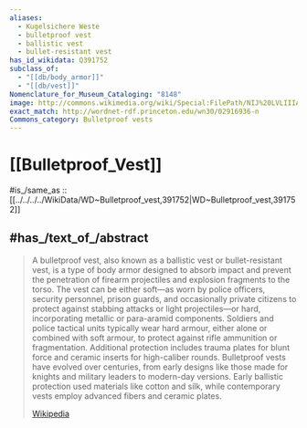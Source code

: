 ```yaml
---
aliases:
  - Kugelsichere Weste
  - bulletproof vest
  - ballistic vest
  - bullet-resistant vest
has_id_wikidata: Q391752
subclass_of:
  - "[[db/body_armor]]"
  - "[[db/vest]]"
Nomenclature_for_Museum_Cataloging: "8148"
image: http://commons.wikimedia.org/wiki/Special:FilePath/NIJ%20LVLIIIA%20Kogelvrij%20vest%2C%20BA8001.jpg
exact_match: http://wordnet-rdf.princeton.edu/wn30/02916936-n
Commons_category: Bulletproof vests
---
```


# [[Bulletproof_Vest]] 

#is_/same_as :: [[../../../../WikiData/WD~Bulletproof_vest,391752|WD~Bulletproof_vest,391752]] 

## #has_/text_of_/abstract 

> A bulletproof vest, also known as a ballistic vest or bullet-resistant vest, is a type of body armor designed to absorb impact and prevent the penetration of firearm projectiles and explosion fragments to the torso. The vest can be either soft—as worn by police officers, security personnel, prison guards, and occasionally private citizens to protect against stabbing attacks or light projectiles—or hard, incorporating metallic or para-aramid components. Soldiers and police tactical units typically wear hard armour, either alone or combined with soft armour, to protect against rifle ammunition or fragmentation. Additional protection includes trauma plates for blunt force and ceramic inserts for high-caliber rounds. Bulletproof vests have evolved over centuries, from early designs like those made for knights and military leaders to modern-day versions. Early ballistic protection used materials like cotton and silk, while contemporary vests employ advanced fibers and ceramic plates.
>
> [Wikipedia](https://en.wikipedia.org/wiki/Bulletproof%20vest) 

